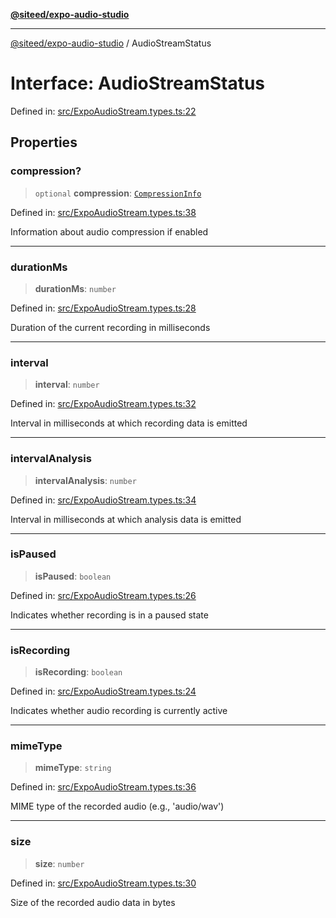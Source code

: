 [**@siteed/expo-audio-studio**](../README.md)

***

[@siteed/expo-audio-studio](../README.md) / AudioStreamStatus

# Interface: AudioStreamStatus

Defined in: [src/ExpoAudioStream.types.ts:22](https://github.com/deeeed/expo-audio-stream/blob/32f8c9ee1d65f52370798654be389de1569e851f/packages/expo-audio-studio/src/ExpoAudioStream.types.ts#L22)

## Properties

### compression?

> `optional` **compression**: [`CompressionInfo`](CompressionInfo.md)

Defined in: [src/ExpoAudioStream.types.ts:38](https://github.com/deeeed/expo-audio-stream/blob/32f8c9ee1d65f52370798654be389de1569e851f/packages/expo-audio-studio/src/ExpoAudioStream.types.ts#L38)

Information about audio compression if enabled

***

### durationMs

> **durationMs**: `number`

Defined in: [src/ExpoAudioStream.types.ts:28](https://github.com/deeeed/expo-audio-stream/blob/32f8c9ee1d65f52370798654be389de1569e851f/packages/expo-audio-studio/src/ExpoAudioStream.types.ts#L28)

Duration of the current recording in milliseconds

***

### interval

> **interval**: `number`

Defined in: [src/ExpoAudioStream.types.ts:32](https://github.com/deeeed/expo-audio-stream/blob/32f8c9ee1d65f52370798654be389de1569e851f/packages/expo-audio-studio/src/ExpoAudioStream.types.ts#L32)

Interval in milliseconds at which recording data is emitted

***

### intervalAnalysis

> **intervalAnalysis**: `number`

Defined in: [src/ExpoAudioStream.types.ts:34](https://github.com/deeeed/expo-audio-stream/blob/32f8c9ee1d65f52370798654be389de1569e851f/packages/expo-audio-studio/src/ExpoAudioStream.types.ts#L34)

Interval in milliseconds at which analysis data is emitted

***

### isPaused

> **isPaused**: `boolean`

Defined in: [src/ExpoAudioStream.types.ts:26](https://github.com/deeeed/expo-audio-stream/blob/32f8c9ee1d65f52370798654be389de1569e851f/packages/expo-audio-studio/src/ExpoAudioStream.types.ts#L26)

Indicates whether recording is in a paused state

***

### isRecording

> **isRecording**: `boolean`

Defined in: [src/ExpoAudioStream.types.ts:24](https://github.com/deeeed/expo-audio-stream/blob/32f8c9ee1d65f52370798654be389de1569e851f/packages/expo-audio-studio/src/ExpoAudioStream.types.ts#L24)

Indicates whether audio recording is currently active

***

### mimeType

> **mimeType**: `string`

Defined in: [src/ExpoAudioStream.types.ts:36](https://github.com/deeeed/expo-audio-stream/blob/32f8c9ee1d65f52370798654be389de1569e851f/packages/expo-audio-studio/src/ExpoAudioStream.types.ts#L36)

MIME type of the recorded audio (e.g., 'audio/wav')

***

### size

> **size**: `number`

Defined in: [src/ExpoAudioStream.types.ts:30](https://github.com/deeeed/expo-audio-stream/blob/32f8c9ee1d65f52370798654be389de1569e851f/packages/expo-audio-studio/src/ExpoAudioStream.types.ts#L30)

Size of the recorded audio data in bytes
